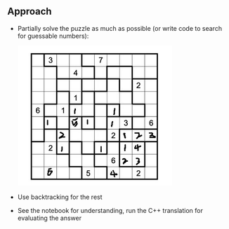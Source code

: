 ## Approach

- Partially solve the puzzle as much as possible (or write code to search for guessable numbers):
  
    <p align="left">
        <img src=confirmed.jpg />
    </p>

- Use backtracking for the rest
- See the notebook for understanding, run the C++ translation for evaluating the answer